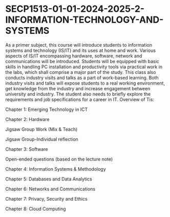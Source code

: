 # SECP1513-01-01-2024-2025-2-INFORMATION-TECHNOLOGY-AND-SYSTEMS
As a primer subject, this course will introduce students to information systems and technology (IS/IT) and its uses at home and work. Various aspects of IS/IT encompassing hardware, software, network and communications will be introduced. Students will be equipped with basic skills in handling PC installation and productivity tools via practical work in the labs, which shall comprise a major part of the study. This class also conducts industry visits and talks as a part of work-based learning. Both industry visits and talks will expose students to a real working environment, get knowledge from the industry and increase engagement between university and industry. The student also needs to briefly explore the requirements and job specifications for a career in IT. Overview of Tis:

Chapter 1: Emerging Technology in ICT

Chapter 2: Hardware

Jigsaw Group Work (Mix & Teach)

Jigsaw Group-Individual reflection


Chapter 3: Software

Open-ended questions (based on the lecture note)

Chapter 4: Information Systems & Methodology

Chapter 5: Databases and Data Analytics

Chapter 6: Networks and Communications

Chapter 7: Privacy, Security and Ethics

Chapter 8: Cloud Computing

